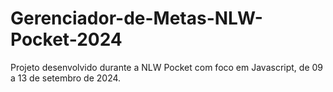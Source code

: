 # Gerenciador-de-Metas-NLW-Pocket-2024
Projeto desenvolvido durante a NLW Pocket com foco em Javascript, de 09 a 13 de setembro de 2024.
